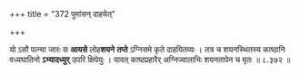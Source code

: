 +++
title = "372 पुमांसन् दाहयेत्"

+++


यो ऽसौ पत्न्या जारः स **आयसे** लोह**शयने** **तप्ते** ऽग्निसमे कृते दाहयितव्यः । तत्र च शयनस्थितस्य काष्ठानि वध्यघातिनो **ऽभ्यादध्युर्** उपरि क्षिपेयुः । यावत् काष्ठप्रहारैर् अग्निज्वालाभिः शयनतापेन च मृतः ॥ ८.३७२ ॥